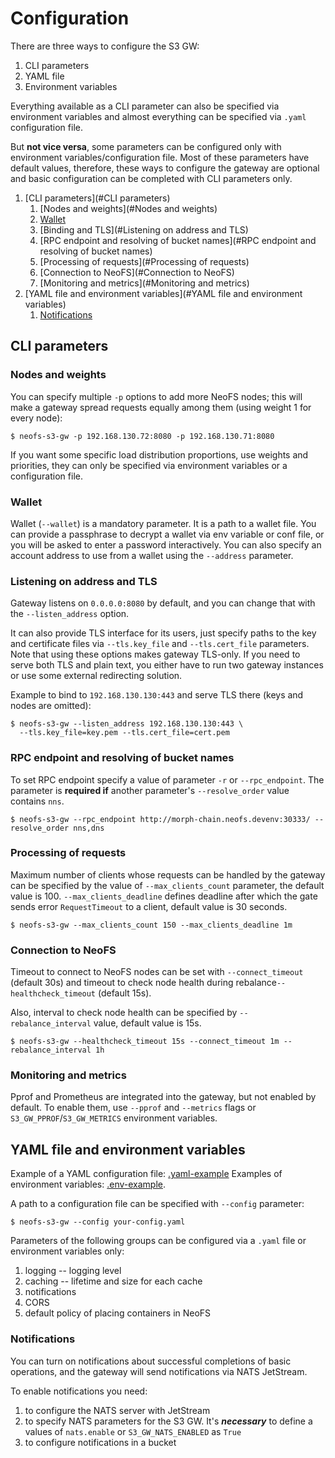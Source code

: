 # Configuration

There are three ways to configure the S3 GW:
1. CLI parameters
2. YAML file 
3. Environment variables

Everything available as a CLI parameter can also be specified via environment variables and almost everything can be 
specified via `.yaml` configuration file. 

But **not vice versa**, some parameters can be configured only with environment variables/configuration file. 
Most of these parameters have default values, therefore, these ways to configure the gateway are optional and 
basic configuration can be completed with CLI parameters only.

1. [CLI parameters](#CLI parameters)
    1. [Nodes and weights](#Nodes and weights)
    2. [Wallet](#Wallet)
    3. [Binding and TLS](#Listening on address and TLS)
    4. [RPC endpoint and resolving of bucket names](#RPC endpoint and resolving of bucket names)
    5. [Processing of requests](#Processing of requests)
    6. [Connection to NeoFS](#Connection to NeoFS)
    7. [Monitoring and metrics](#Monitoring and metrics)
2. [YAML file and environment variables](#YAML file and environment variables)
   1. [Notifications](#Notifications)


## CLI parameters

### Nodes and weights

You can specify multiple `-p` options to add more NeoFS nodes; this will make
a gateway spread requests equally among them (using weight 1 for every node):

```shell
$ neofs-s3-gw -p 192.168.130.72:8080 -p 192.168.130.71:8080
```
If you want some specific load distribution proportions, use weights and priorities, they
can only be specified via environment variables or a configuration file.

### Wallet

Wallet (`--wallet`) is a mandatory parameter. It is a path to a wallet file. You can provide a passphrase to decrypt 
a wallet via env variable or conf file, or you will be asked to enter a password interactively.
You can also specify an account address to use from a wallet using the `--address` parameter.

### Listening on address and TLS

Gateway listens on `0.0.0.0:8080` by default, and you can change that with the `--listen_address` option.

It can also provide TLS interface for its users, just specify paths to the key and
certificate files via `--tls.key_file` and `--tls.cert_file` parameters. Note
that using these options makes gateway TLS-only. If you need to serve both TLS
and plain text, you either have to run two gateway instances or use some
external redirecting solution.

Example to bind to `192.168.130.130:443` and serve TLS there (keys and nodes are
omitted):

```shell
$ neofs-s3-gw --listen_address 192.168.130.130:443 \
  --tls.key_file=key.pem --tls.cert_file=cert.pem
```

### RPC endpoint and resolving of bucket names

To set RPC endpoint specify a value of parameter `-r` or `--rpc_endpoint`. The parameter is **required if** another 
parameter's `--resolve_order` value contains `nns`.

```shell
$ neofs-s3-gw --rpc_endpoint http://morph-chain.neofs.devenv:30333/ --resolve_order nns,dns
```

### Processing of requests

Maximum number of clients whose requests can be handled by the gateway can be specified by the value of 
`--max_clients_count` parameter, the default value is 100. 
`--max_clients_deadline` defines deadline after which the gate sends error `RequestTimeout` to a client, default value 
is 30 seconds.

```shell
$ neofs-s3-gw --max_clients_count 150 --max_clients_deadline 1m
```

### Connection to NeoFS

Timeout to connect to NeoFS nodes can be set with `--connect_timeout` (default 30s)
and timeout to check node health during rebalance`--healthcheck_timeout` (default 15s).

Also, interval to check node health can be specified by `--rebalance_interval` value, default value is 15s.

```shell
$ neofs-s3-gw --healthcheck_timeout 15s --connect_timeout 1m --rebalance_interval 1h
```

### Monitoring and metrics

Pprof and Prometheus are integrated into the gateway, but not enabled by
default. To enable them, use `--pprof` and `--metrics` flags or
`S3_GW_PPROF`/`S3_GW_METRICS` environment variables.

## YAML file and environment variables

Example of a YAML configuration file: [.yaml-example](/config/config.yaml)
Examples of environment variables: [.env-example](/config/config.env).

A path to a configuration file can be specified with `--config` parameter:

```shell
$ neofs-s3-gw --config your-config.yaml
```

Parameters of the following groups can be configured via a `.yaml` file or environment variables only:
1. logging -- logging level
2. caching -- lifetime and size for each cache
3. notifications
4. CORS
5. default policy of placing containers in NeoFS

### Notifications

You can turn on notifications about successful completions of basic operations, and the gateway will send notifications 
via NATS JetStream.

To enable notifications you need:
1. to configure the NATS server with JetStream
2. to specify NATS parameters for the S3 GW. It's ***necessary*** to define a values of `nats.enable` or 
`S3_GW_NATS_ENABLED` as `True` 
3. to configure notifications in a bucket

